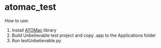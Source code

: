 atomac_test
===========

How to use:<br>
1. Install [ATOMac](https://github.com/pyatom/pyatom) library<br>
2. Build Unbelievable test project and copy .app to the Applications folder<br>
3. Run testUnbelievable.py<br>
